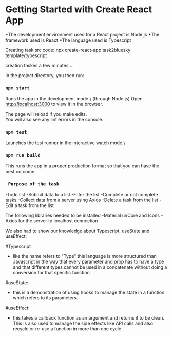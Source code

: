 # Getting Started with Create React App

*The development environment used for a React project is Node.js
*The framework used is React
*The language used is Typescript

Creating task src code:
npx create-react-app task2bluesky template/typescript

creation taskes a few minutes....

In the project directory, you then run:

### `npm start`

Runs the app in the development mode.\ (through Node.js)
Open [http://localhost:3000](http://localhost:3000) to view it in the browser.

The page will reload if you make edits.\
You will also see any lint errors in the console.

### `npm test`

Launches the test runner in the interactive watch mode.\

### `npm run build`
This runs the app in a proper production format so that you can have the best outcome.

### ` Purpose of the task`
-Todo list
-Submit data to a list
-Filter the list
-Complete or not complete tasks
-Collect data from a server using Axios
-Delete a task from the list
-Edit a task from the list

The following libraries needed to be installed
-Material ui/Core and Icons
-Axios for the server to localhost connection

We also had to show our knowledge about Typescript, useState and useEffect:

#Typescript
- like the name refers to "Type" this language is more structured than Javascript in the way that every parameter and prop has to have a type and that different types cannot be used in a concatenate without doing a conversion for that specific function

#useState:
- this is a demonstration of using hooks to manage the state in a function which refers to its parameters.

#useEffect:
- this takes a callback function as an argument and returns it to be clean. This is also used to manage the side effects like API calls and also recycle or re-use a function in more than one cycle

